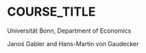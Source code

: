 # COURSE_TITLE

Universität Bonn, Department of Economics

Janoś Gabler and Hans-Martin von Gaudecker
